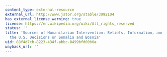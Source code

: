 ```yaml
---
content_type: external-resource
external_url: http://www.jstor.org/stable/3092104
has_external_license_warning: true
license: https://en.wikipedia.org/wiki/All_rights_reserved
status: ''
title: 'Sources of Humanitarian Intervention: Beliefs, Information, and Advocacy in
  the U.S. Decisions on Somalia and Bosnia'
uid: 88f4d7cb-8223-434f-abbc-8499bfd00b6a
wayback_url: ''
---
```

